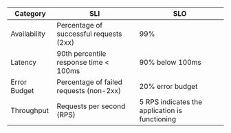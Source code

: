 | Category     | SLI                                                          | SLO                                                                                                         |
|--------------|--------------------------------------------------------------|-------------------------------------------------------------------------------------------------------------|
| Availability | Percentage of successful requests (2xx)                      | 99%                                                                                                         |
| Latency      | 90th percentile response time < 100ms                       | 90% below 100ms                                                                                             |
| Error Budget | Percentage of failed requests (non-2xx)                    | 20% error budget                                                                                            |
| Throughput   | Requests per second (RPS)                                   | 5 RPS indicates the application is functioning                                                                                                       |
